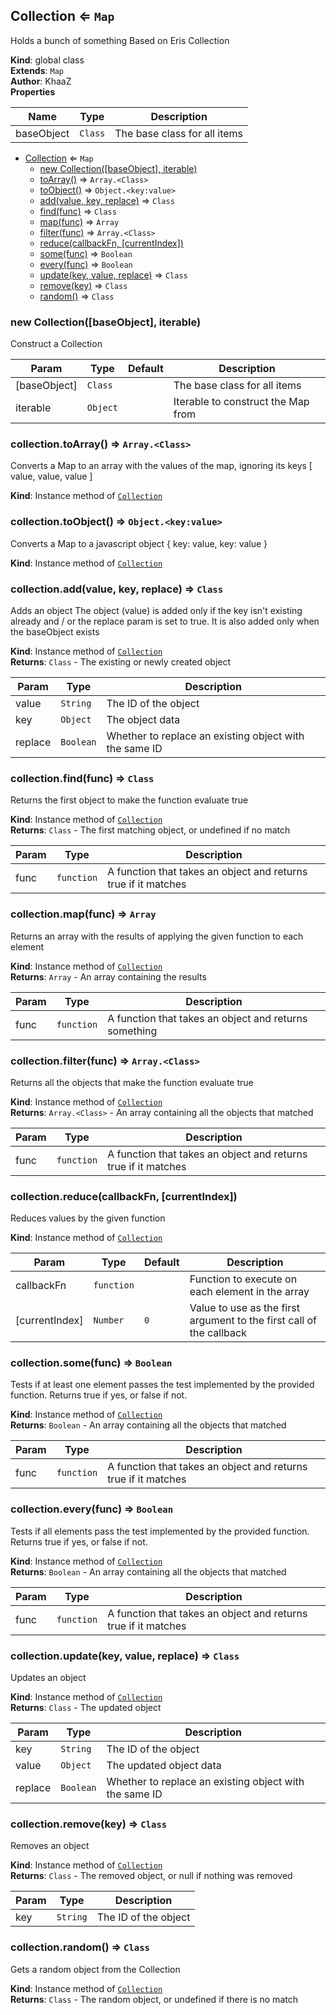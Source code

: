 <a name="Collection"></a>

## Collection ⇐ <code>Map</code>
Holds a bunch of something
Based on Eris Collection

**Kind**: global class  
**Extends**: <code>Map</code>  
**Author**: KhaaZ  
**Properties**

| Name | Type | Description |
| --- | --- | --- |
| baseObject | <code>Class</code> | The base class for all items |


* [Collection](#Collection) ⇐ <code>Map</code>
    * [new Collection([baseObject], iterable)](#new_Collection_new)
    * [toArray()](#Collection+toArray) ⇒ <code>Array.&lt;Class&gt;</code>
    * [toObject()](#Collection+toObject) ⇒ <code>Object.&lt;key:value&gt;</code>
    * [add(value, key, replace)](#Collection+add) ⇒ <code>Class</code>
    * [find(func)](#Collection+find) ⇒ <code>Class</code>
    * [map(func)](#Collection+map) ⇒ <code>Array</code>
    * [filter(func)](#Collection+filter) ⇒ <code>Array.&lt;Class&gt;</code>
    * [reduce(callbackFn, [currentIndex])](#Collection+reduce)
    * [some(func)](#Collection+some) ⇒ <code>Boolean</code>
    * [every(func)](#Collection+every) ⇒ <code>Boolean</code>
    * [update(key, value, replace)](#Collection+update) ⇒ <code>Class</code>
    * [remove(key)](#Collection+remove) ⇒ <code>Class</code>
    * [random()](#Collection+random) ⇒ <code>Class</code>

<a name="new_Collection_new"></a>

### new Collection([baseObject], iterable)
Construct a Collection


| Param | Type | Default | Description |
| --- | --- | --- | --- |
| [baseObject] | <code>Class</code> | <code></code> | The base class for all items |
| iterable | <code>Object</code> |  | Iterable to construct the Map from |

<a name="Collection+toArray"></a>

### collection.toArray() ⇒ <code>Array.&lt;Class&gt;</code>
Converts a Map to an array with the values of the map, ignoring its keys
[ value, value, value ]

**Kind**: Instance method of [<code>Collection</code>](#Collection)  
<a name="Collection+toObject"></a>

### collection.toObject() ⇒ <code>Object.&lt;key:value&gt;</code>
Converts a Map to a javascript object
{ key: value, key: value }

**Kind**: Instance method of [<code>Collection</code>](#Collection)  
<a name="Collection+add"></a>

### collection.add(value, key, replace) ⇒ <code>Class</code>
Adds an object
The object (value) is added only if the key isn't existing already and / or the replace param is set to true. It is also added only when the baseObject exists

**Kind**: Instance method of [<code>Collection</code>](#Collection)  
**Returns**: <code>Class</code> - The existing or newly created object  

| Param | Type | Description |
| --- | --- | --- |
| value | <code>String</code> | The ID of the object |
| key | <code>Object</code> | The object data |
| replace | <code>Boolean</code> | Whether to replace an existing object with the same ID |

<a name="Collection+find"></a>

### collection.find(func) ⇒ <code>Class</code>
Returns the first object to make the function evaluate true

**Kind**: Instance method of [<code>Collection</code>](#Collection)  
**Returns**: <code>Class</code> - The first matching object, or undefined if no match  

| Param | Type | Description |
| --- | --- | --- |
| func | <code>function</code> | A function that takes an object and returns true if it matches |

<a name="Collection+map"></a>

### collection.map(func) ⇒ <code>Array</code>
Returns an array with the results of applying the given function to each element

**Kind**: Instance method of [<code>Collection</code>](#Collection)  
**Returns**: <code>Array</code> - An array containing the results  

| Param | Type | Description |
| --- | --- | --- |
| func | <code>function</code> | A function that takes an object and returns something |

<a name="Collection+filter"></a>

### collection.filter(func) ⇒ <code>Array.&lt;Class&gt;</code>
Returns all the objects that make the function evaluate true

**Kind**: Instance method of [<code>Collection</code>](#Collection)  
**Returns**: <code>Array.&lt;Class&gt;</code> - An array containing all the objects that matched  

| Param | Type | Description |
| --- | --- | --- |
| func | <code>function</code> | A function that takes an object and returns true if it matches |

<a name="Collection+reduce"></a>

### collection.reduce(callbackFn, [currentIndex])
Reduces values by  the given function

**Kind**: Instance method of [<code>Collection</code>](#Collection)  

| Param | Type | Default | Description |
| --- | --- | --- | --- |
| callbackFn | <code>function</code> |  | Function to execute on each element in the array |
| [currentIndex] | <code>Number</code> | <code>0</code> | Value to use as the first argument to the first call of the callback |

<a name="Collection+some"></a>

### collection.some(func) ⇒ <code>Boolean</code>
Tests if at least one element passes the test implemented by the provided function. Returns true if yes, or false if not.

**Kind**: Instance method of [<code>Collection</code>](#Collection)  
**Returns**: <code>Boolean</code> - An array containing all the objects that matched  

| Param | Type | Description |
| --- | --- | --- |
| func | <code>function</code> | A function that takes an object and returns true if it matches |

<a name="Collection+every"></a>

### collection.every(func) ⇒ <code>Boolean</code>
Tests if all elements pass the test implemented by the provided function. Returns true if yes, or false if not.

**Kind**: Instance method of [<code>Collection</code>](#Collection)  
**Returns**: <code>Boolean</code> - An array containing all the objects that matched  

| Param | Type | Description |
| --- | --- | --- |
| func | <code>function</code> | A function that takes an object and returns true if it matches |

<a name="Collection+update"></a>

### collection.update(key, value, replace) ⇒ <code>Class</code>
Updates an object

**Kind**: Instance method of [<code>Collection</code>](#Collection)  
**Returns**: <code>Class</code> - The updated object  

| Param | Type | Description |
| --- | --- | --- |
| key | <code>String</code> | The ID of the object |
| value | <code>Object</code> | The updated object data |
| replace | <code>Boolean</code> | Whether to replace an existing object with the same ID |

<a name="Collection+remove"></a>

### collection.remove(key) ⇒ <code>Class</code>
Removes an object

**Kind**: Instance method of [<code>Collection</code>](#Collection)  
**Returns**: <code>Class</code> - The removed object, or null if nothing was removed  

| Param | Type | Description |
| --- | --- | --- |
| key | <code>String</code> | The ID of the object |

<a name="Collection+random"></a>

### collection.random() ⇒ <code>Class</code>
Gets a random object from the Collection

**Kind**: Instance method of [<code>Collection</code>](#Collection)  
**Returns**: <code>Class</code> - The random object, or undefined if there is no match  
